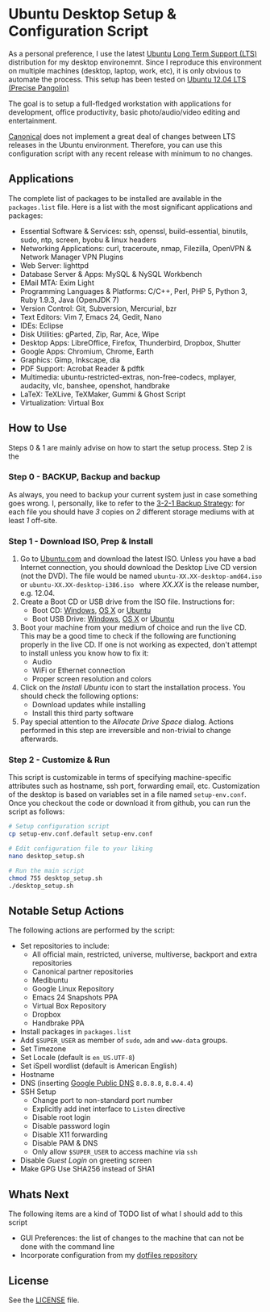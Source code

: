 Ubuntu Desktop Setup & Configuration Script
===========================================
As a personal preference, I use the latest [Ubuntu](http://www.ubuntu.com/) [Long Term Support (LTS)](https://wiki.ubuntu.com/LTS) distribution for my desktop environemnt. Since I reproduce this environment on multiple machines (desktop, laptop, work, etc), it is only obvious to automate the process. This setup has been tested on [Ubuntu 12.04 LTS (Precise Pangolin)](http://releases.ubuntu.com/precise/)

The goal is to setup a full-fledged workstation with applications for development, office productivity, basic photo/audio/video editing and entertainment.

[Canonical](http://www.canonical.com/) does not implement a great deal of changes between LTS releases in the Ubuntu environment. Therefore, you can use this configuration script with any recent release with minimum to no changes.


Applications
------------
The complete list of packages to be installed are available in the `packages.list` file. Here is a list with the most significant applications and packages:
+ Essential Software & Services: ssh, openssl, build-essential, binutils, sudo, ntp, screen, byobu & linux headers
+ Networking Applications: curl, traceroute, nmap, Filezilla, OpenVPN & Network Manager VPN Plugins
+ Web Server: lighttpd
+ Database Server & Apps: MySQL & NySQL Workbench
+ EMail MTA: Exim Light
+ Programming Languages & Platforms: C/C++, Perl, PHP 5, Python 3, Ruby 1.9.3, Java (OpenJDK 7)
+ Version Control: Git, Subversion, Mercurial, bzr
+ Text Editors: Vim 7, Emacs 24, Gedit, Nano
+ IDEs: Eclipse
+ Disk Utilities: gParted, Zip, Rar, Ace, Wipe
+ Desktop Apps: LibreOffice, Firefox, Thunderbird, Dropbox, Shutter
+ Google Apps: Chromium, Chrome, Earth
+ Graphics: Gimp, Inkscape, dia
+ PDF Support: Acrobat Reader & pdftk
+ Multimedia: ubuntu-restricted-extras, non-free-codecs, mplayer, audacity, vlc, banshee, openshot, handbrake
+ LaTeX: TeXLive, TeXMaker, Gummi & Ghost Script
+ Virtualization: Virtual Box


How to Use
----------
Steps 0 & 1 are mainly advise on how to start the setup process. Step 2 is the 
### Step 0 - BACKUP, Backup and backup
As always, you need to backup your current system just in case something goes wrong. I, personally, like to refer to the [3-2-1 Backup Strategy](http://www.michaelcarnell.com/3-2-1-backup/): for each file you should have *3* copies on *2* different storage mediums with at least *1* off-site. 

### Step 1 - Download ISO, Prep & Install
1. Go to [Ubuntu.com](http://www.ubuntu.com/) and download the latest ISO. Unless you have a bad Internet connection, you should download the Desktop Live CD version (not the DVD). The file would be named `ubuntu-XX.XX-desktop-amd64.iso` or `ubuntu-XX.XX-desktop-i386.iso ` where _XX.XX_ is the release number, e.g. 12.04.
1. Create a Boot CD or USB drive from the ISO file. Instructions for:
	+ Boot CD: [Windows](http://www.ubuntu.com/download/help/burn-a-cd-on-windows), [OS X](http://www.ubuntu.com/download/help/burn-a-cd-on-mac-osx) or [Ubuntu](http://www.ubuntu.com/download/help/burn-a-cd-on-ubuntu)
	+ Boot USB Drive: [Windows](http://www.ubuntu.com/download/help/create-a-usb-stick-on-windows), [OS X](http://www.ubuntu.com/download/help/create-a-usb-stick-on-mac-osx) or [Ubuntu](http://www.ubuntu.com/download/help/create-a-usb-stick-on-ubuntu)
1. Boot your machine from your medium of choice and run the live CD. This may be a good time to check if the following are functioning properly in the live CD. If one is not working as expected, don't attempt to install unless you know how to fix it:
	+ Audio
	+ WiFi or Ethernet connection
	+ Proper screen resolution and colors
1. Click on the *Install Ubuntu* icon to start the installation process. You should check the following options:
	+ Download updates while installing
	+ Install this third party software
1. Pay special attention to the *Allocate Drive Space* dialog. Actions performed in this step are irreversible and non-trivial to change afterwards.

### Step 2 - Customize & Run
This script is customizable in terms of specifying machine-specific attributes such as hostname, ssh port, forwarding email, etc. Customization of the desktop is based on variables set in a file named `setup-env.conf`. Once you checkout the code or download it from github, you can run the script as follows:
```bash
# Setup configuration script
cp setup-env.conf.default setup-env.conf

# Edit configuration file to your liking
nano desktop_setup.sh

# Run the main script
chmod 755 desktop_setup.sh
./desktop_setup.sh
```


Notable Setup Actions
---------------------
The following actions are performed by the script:
+ Set repositories to include:
	* All official main, restricted, universe, multiverse, backport and extra repositories
	* Canonical partner repositories
	* Medibuntu
	* Google Linux Repository
	* Emacs 24 Snapshots PPA
	* Virtual Box Repository
	* Dropbox
	* Handbrake PPA
+ Install packages in `packages.list`
+ Add `$SUPER_USER` as member of `sudo`, `adm` and `www-data` groups.
+ Set Timezone
+ Set Locale (default is `en_US.UTF-8`)
+ Set iSpell wordlist (default is American English)
+ Hostname
+ DNS (inserting [Google Public DNS](https://developers.google.com/speed/public-dns/) `8.8.8.8`, `8.8.4.4`)
+ SSH Setup
	* Change port to non-standard port number
	* Explicitly add inet interface to `Listen` directive
	* Disable root login
	* Disable password login
	* Disable X11 forwarding
	* Disable PAM & DNS
	* Only allow `$SUPER_USER` to access machine via `ssh`
+ Disable *Guest Login* on greeting screen
+ Make GPG Use SHA256 instead of SHA1


Whats Next
----------
The following items are a kind of TODO list of what I should add to this script
+ GUI Preferences: the list of changes to the machine that can not be done with the command line
+ Incorporate configuration from my [dotfiles repository](https://github.com/alghanmi/dotfiles.conf)


License
-------
See the [LICENSE](https://raw.github.com/alghanmi/vps_setup/master/LICENSE) file.
